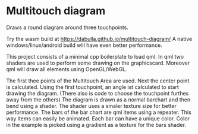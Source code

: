 # Multitouch diagram
Draws a round diagram around three touchpoints.

Try the wasm build at https://dabulla.github.io/multitouch-diagram/
A native windows/linux/android build will have even better performance.

This project consists of a minimal cpp boilerplate to load qml.
In qml two shaders are used to perform some drawing on the graphicscard.
Moreover qml will draw all elements using OpenGL/WebGL.

The first thee points of the Multitouch Area are used. Next the center point is calculated.
Using the first touchpoint, an angle ist calculated to start drawing the diagram. (There also is code to choose the touchpoint furthes away from the others)
The diagram is drawn as a normal barchart and then bend using a shader.
The shader uses a smaler texture size for better performance.
The bars of the bar chart are qml items using a repeater. This way items can easily be animated.
Each bar can have a unique color. Color in the example is picked using a gradient as a texture for the bars shader.
